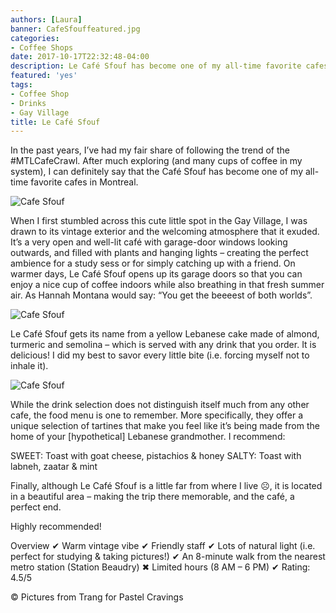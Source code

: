 ```yaml
---
authors: [Laura]
banner: CafeSfouffeatured.jpg
categories:
- Coffee Shops
date: 2017-10-17T22:32:48-04:00
description: Le Café Sfouf has become one of my all-time favorite cafes in Montreal.
featured: 'yes'
tags:
- Coffee Shop
- Drinks
- Gay Village
title: Le Café Sfouf
---
```


In the past years, I’ve had my fair share of following the trend of the #MTLCafeCrawl.  After much exploring (and many cups of coffee in my system), I can definitely say that the Café Sfouf has become one of my all-time favorite cafes in Montreal. 

![Cafe Sfouf](/CafeSfouf1.jpg)

When I first stumbled across this cute little spot in the Gay Village, I was drawn to its vintage exterior and the welcoming atmosphere that it exuded. It’s a very open and well-lit café with garage-door windows looking outwards, and filled with plants and hanging lights – creating the perfect ambience for a study sess or for simply catching up with a friend. On warmer days, Le Café Sfouf opens up its garage doors so that you can enjoy a nice cup of coffee indoors while also breathing in that fresh summer air. As Hannah Montana would say: “You get the beeeest of both worlds”.

![Cafe Sfouf](/CafeSfouf2.jpg)

Le Café Sfouf gets its name from a yellow Lebanese cake made of almond, turmeric and semolina – which is served with any drink that you order. It is delicious! I did my best to savor every little bite (i.e. forcing myself not to inhale it). 

![Cafe Sfouf](/CafeSfouf3.jpg)


While the drink selection does not distinguish itself much from any other cafe, the food menu is one to remember. More specifically, they offer a unique selection of tartines that make you feel like it’s being made from the home of your [hypothetical] Lebanese grandmother. I recommend:

SWEET: Toast with goat cheese, pistachios & honey
SALTY: Toast with labneh, zaatar & mint

Finally, although Le Café Sfouf is a little far from where I live &#x2639;, it is located in a beautiful area – making the trip there memorable, and the café, a perfect end.   

Highly recommended!

Overview
✔ Warm vintage vibe
✔ Friendly staff
✔ Lots of natural light (i.e. perfect for studying & taking pictures!)
✔ An 8-minute walk from the nearest metro station (Station Beaudry)
✖ Limited hours (8 AM – 6 PM)
✔ Rating: 4.5/5

&copy; Pictures from Trang for Pastel Cravings 



